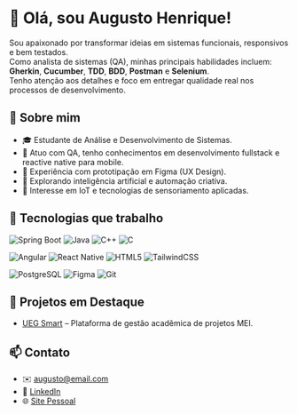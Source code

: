 # 👋 Olá, sou Augusto Henrique! 

Sou apaixonado por transformar ideias em sistemas funcionais, responsivos e bem testados.  
Como analista de sistemas (QA), minhas principais habilidades incluem: **Gherkin**, **Cucumber**, **TDD**, **BDD**, **Postman** e **Selenium**.  
Tenho atenção aos detalhes e foco em entregar qualidade real nos processos de desenvolvimento.

## 🧠 Sobre mim

- 🎓 Estudante de Análise e Desenvolvimento de Sistemas.
- 💼 Atuo com QA, tenho conhecimentos em desenvolvimento fullstack e reactive native para mobile.
- 🎨 Experiência com prototipação em Figma (UX Design).
- 🤖 Explorando inteligência artificial e automação criativa.
- 🌌 Interesse em IoT e tecnologias de sensoriamento aplicadas.

## 🚀 Tecnologias que trabalho

![Spring Boot](https://img.shields.io/badge/Spring_Boot-6DB33F?style=flat&logo=spring-boot&logoColor=white)
![Java](https://img.shields.io/badge/Java-ED8B00?style=flat&logo=openjdk&logoColor=white)
![C++](https://img.shields.io/badge/C++-00599C?style=flat&logo=c%2B%2B&logoColor=white)
![C](https://img.shields.io/badge/%E2%80%8B-00599C?style=flat&logo=c&logoColor=white)

![Angular](https://img.shields.io/badge/Angular-DD0031?style=flat&logo=angular&logoColor=white)
![React Native](https://img.shields.io/badge/React_Native-20232A?style=flat&logo=react&logoColor=61DAFB)
![HTML5](https://img.shields.io/badge/HTML5-E34F26?style=flat&logo=html5&logoColor=white)
![TailwindCSS](https://img.shields.io/badge/Tailwind_CSS-38B2AC?style=flat&logo=tailwind-css&logoColor=white)

![PostgreSQL](https://img.shields.io/badge/PostgreSQL-336791?style=flat&logo=postgresql&logoColor=white)
![Figma](https://img.shields.io/badge/Figma-6A1B9A?style=flat&logo=figma&logoColor=white)
![Git](https://img.shields.io/badge/Git-F05032?style=flat&logo=git&logoColor=white)

## 📁 Projetos em Destaque

- [UEG Smart](https://uegsmart.online/) – Plataforma de gestão acadêmica de projetos MEI.

## 📫 Contato

- ✉️ augusto@email.com
- 🔗 [LinkedIn](https://linkedin.com/in/seu-link-aqui)
- 🌐 [Site Pessoal](https://seusite.com)

